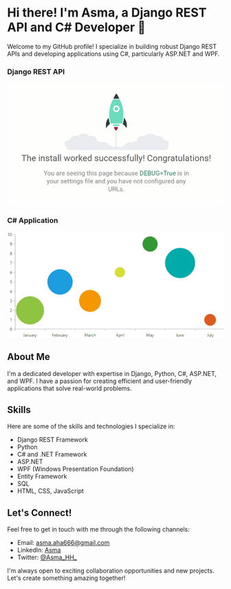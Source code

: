 # Hi there! I'm Asma, a Django REST API and C# Developer 👋

Welcome to my GitHub profile! I specialize in building robust Django REST APIs and developing applications using C#, particularly ASP.NET and WPF.


### Django REST API

![Task Manager API](gifs/django-rest-api.gif)

### C# Application

![Customer Management System](gifs/wpf-app.gif)

## About Me

I'm a dedicated developer with expertise in Django, Python, C#, ASP.NET, and WPF. I have a passion for creating efficient and user-friendly applications that solve real-world problems.

## Skills

Here are some of the skills and technologies I specialize in:

- Django REST Framework
- Python
- C# and .NET Framework
- ASP.NET
- WPF (Windows Presentation Foundation)
- Entity Framework
- SQL
- HTML, CSS, JavaScript

## Let's Connect!

Feel free to get in touch with me through the following channels:

- Email: asma.aha666@gmail.com
- LinkedIn: [Asma](https://www.linkedin.com/in/hamza-asma-b044541b6/)
- Twitter: [@Asma_HH_](https://twitter.com/Asma_HH_)

I'm always open to exciting collaboration opportunities and new projects. Let's create something amazing together!

